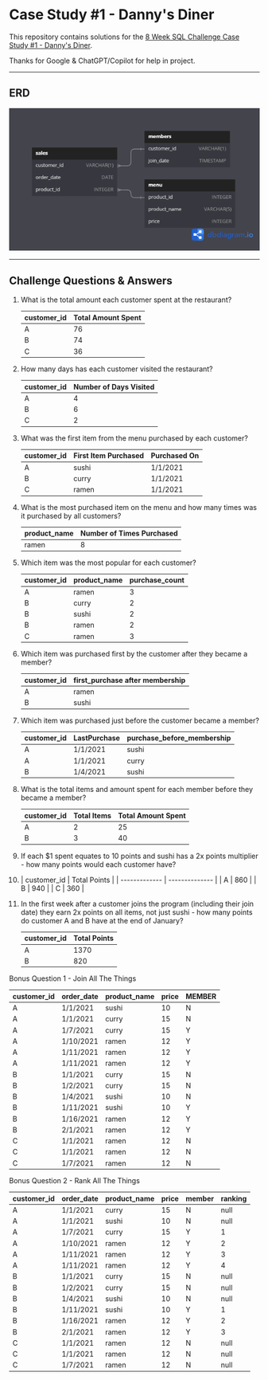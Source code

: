 # Case Study #1 - Danny's Diner

This repository contains solutions for the [8 Week SQL Challenge Case Study #1 - Danny's Diner](https://8weeksqlchallenge.com/case-study-1/).

Thanks for Google & ChatGPT/Copilot for help in project.

---

## ERD

![(https://dbdiagram.io/d/Dannys-Diner-608d07e4b29a09603d12edbd?utm_source=dbdiagram_embed&utm_medium=bottom_open)](ERD-C1.png)

---

## Challenge Questions & Answers

1. What is the total amount each customer spent at the restaurant?


   | customer_id | Total Amount Spent |
   | ------------- | -------------------- |
   | A           | 76                 |
   | B           | 74                 |
   | C           | 36                 |
2. How many days has each customer visited the restaurant?


   | customer_id | Number of Days Visited |
   | ------------- | ------------------------ |
   | A           | 4                      |
   | B           | 6                      |
   | C           | 2                      |
3. What was the first item from the menu purchased by each customer?


   | customer_id | First Item Purchased | Purchased On |
   | ------------- | ---------------------- | -------------- |
   | A           | sushi                | 1/1/2021     |
   | B           | curry                | 1/1/2021     |
   | C           | ramen                | 1/1/2021     |
4. What is the most purchased item on the menu and how many times was it purchased by all customers?


   | product_name | Number of Times Purchased |
   | -------------- | --------------------------- |
   | ramen        | 8                         |
5. Which item was the most popular for each customer?


   | customer_id | product_name | purchase_count |
   | ------------- | -------------- | ---------------- |
   | A           | ramen        | 3              |
   | B           | curry        | 2              |
   | B           | sushi        | 2              |
   | B           | ramen        | 2              |
   | C           | ramen        | 3              |
6. Which item was purchased first by the customer after they became a member?


   | customer_id | first_purchase after membership |
   | ------------- | --------------------------------- |
   | A           | ramen                           |
   | B           | sushi                           |
7. Which item was purchased just before the customer became a member?


   | customer_id | LastPurchase | purchase_before_membership |
   | ------------- | -------------- | ---------------------------- |
   | A           | 1/1/2021     | sushi                      |
   | A           | 1/1/2021     | curry                      |
   | B           | 1/4/2021     | sushi                      |
8. What is the total items and amount spent for each member before they became a member?


   | customer_id | Total Items | Total Amount Spent |
   | ------------- | ------------- | -------------------- |
   | A           | 2           | 25                 |
   | B           | 3           | 40                 |
9. If each $1 spent equates to 10 points and sushi has a 2x points multiplier - how many points would each customer have?
10.  | customer_id | Total Points |
    | ------------- | -------------- |
    | A           | 860          |
    | B           | 940          |
    | C           | 360          |
11. In the first week after a customer joins the program (including their join date) they earn 2x points on all items, not just sushi - how many points do customer A and B have at the end of January?


    | customer_id | Total Points |
    | ------------- | -------------- |
    | A           | 1370         |
    | B           | 820          |

Bonus Question 1 - Join All The Things


| customer_id | order_date | product_name | price | MEMBER |
| ------------- | ------------ | -------------- | ------- | -------- |
| A           | 1/1/2021   | sushi        | 10    | N      |
| A           | 1/1/2021   | curry        | 15    | N      |
| A           | 1/7/2021   | curry        | 15    | Y      |
| A           | 1/10/2021  | ramen        | 12    | Y      |
| A           | 1/11/2021  | ramen        | 12    | Y      |
| A           | 1/11/2021  | ramen        | 12    | Y      |
| B           | 1/1/2021   | curry        | 15    | N      |
| B           | 1/2/2021   | curry        | 15    | N      |
| B           | 1/4/2021   | sushi        | 10    | N      |
| B           | 1/11/2021  | sushi        | 10    | Y      |
| B           | 1/16/2021  | ramen        | 12    | Y      |
| B           | 2/1/2021   | ramen        | 12    | Y      |
| C           | 1/1/2021   | ramen        | 12    | N      |
| C           | 1/1/2021   | ramen        | 12    | N      |
| C           | 1/7/2021   | ramen        | 12    | N      |

Bonus Question 2 - Rank All The Things


| customer_id | order_date | product_name | price | member | ranking |
| ------------- | ------------ | -------------- | ------- | -------- | --------- |
| A           | 1/1/2021   | curry        | 15    | N      | null    |
| A           | 1/1/2021   | sushi        | 10    | N      | null    |
| A           | 1/7/2021   | curry        | 15    | Y      | 1       |
| A           | 1/10/2021  | ramen        | 12    | Y      | 2       |
| A           | 1/11/2021  | ramen        | 12    | Y      | 3       |
| A           | 1/11/2021  | ramen        | 12    | Y      | 4       |
| B           | 1/1/2021   | curry        | 15    | N      | null    |
| B           | 1/2/2021   | curry        | 15    | N      | null    |
| B           | 1/4/2021   | sushi        | 10    | N      | null    |
| B           | 1/11/2021  | sushi        | 10    | Y      | 1       |
| B           | 1/16/2021  | ramen        | 12    | Y      | 2       |
| B           | 2/1/2021   | ramen        | 12    | Y      | 3       |
| C           | 1/1/2021   | ramen        | 12    | N      | null    |
| C           | 1/1/2021   | ramen        | 12    | N      | null    |
| C           | 1/7/2021   | ramen        | 12    | N      | null    |
